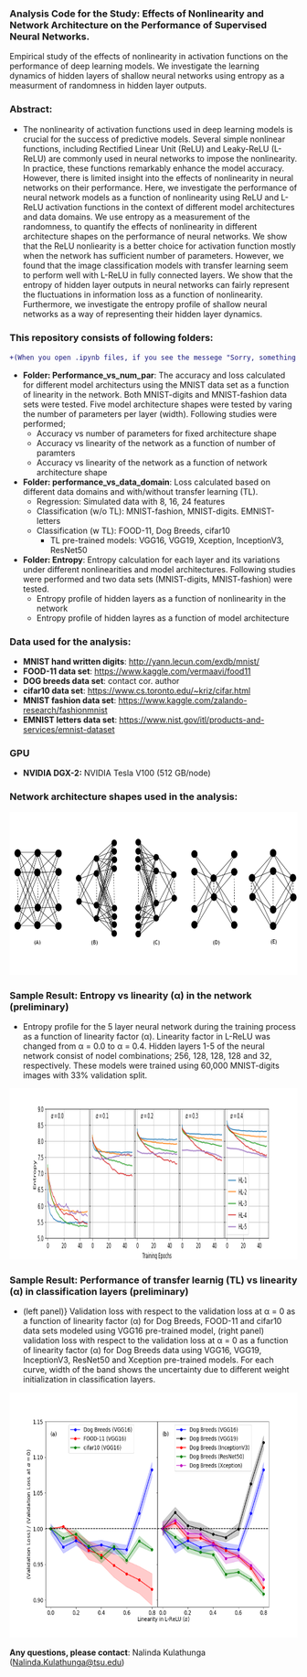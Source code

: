 ### Analysis Code for the Study: Effects of Nonlinearity and Network Architecture on the Performance of Supervised Neural Networks. 
Empirical study of the effects of nonlinearity in activation functions on the performance of deep learning models. We investigate the learning dynamics of hidden layers of shallow neural networks using entropy as a measurment of randomness in hidden layer outputs.

### Abstract:
 - The nonlinearity of activation functions used in deep learning models is crucial for the success of predictive models. Several simple nonlinear functions, including Rectified Linear Unit (ReLU) and Leaky-ReLU (L-ReLU) are commonly used in neural networks to impose the nonlinearity. In practice, these functions remarkably enhance the model accuracy. However, there is limited insight into the effects of nonlinearity in neural networks on their performance. Here, we investigate the performance of neural network models as a function of nonlinearity using ReLU and L-ReLU activation functions in the context of different model architectures and data domains. We use entropy as a measurement of the randomness, to quantify the effects of nonlinearity in different architecture shapes on the performance of neural networks. We show that the ReLU nonliearity is a better choice for activation function mostly when the network has sufficient number of parameters. However, we found that the image classification models with transfer learning seem to perform well with L-ReLU in fully connected layers. We show that the entropy of hidden layer outputs in neural networks can fairly represent the fluctuations in information loss as a function of nonlinearity. Furthermore, we investigate the entropy profile of shallow neural networks as a way of representing their hidden layer dynamics.

### This repository consists of following folders:
```diff
+(When you open .ipynb files, if you see the messege "Sorry, something went wrong. Reload", please use the nbviewer (https://nbviewer.jupyter.org/) to view the notebooks. Just copy the URL link to the notebook you want to view and paste it in the URL box in nbviewer.)
```
 - **Folder: Performance_vs_num_par**: The accuracy and loss calculated for different model architecturs using the MNIST data set as a function of linearity in the network. Both MNIST-digits and MNIST-fashion data sets were tested. Five model architecture shapes were tested by varing the number of parameters per layer (width). Following studies were performed;
   - Accuracy vs number of parameters for fixed architecture shape
   - Accuracy vs linearity of the network as a function of number of paramters
   - Accuracy vs linearity of the network as a function of network architecture shape
 - **Folder: performance_vs_data_domain**: Loss calculated based on different data domains and with/without transfer learning (TL).
   - Regression: Simulated data with 8, 16, 24 features
   - Classification (w/o TL): MNIST-fashion, MNIST-digits. EMNIST-letters
   - Classification (w TL): FOOD-11, Dog Breeds, cifar10
     - TL pre-trained models: VGG16, VGG19, Xception, InceptionV3, ResNet50
 - **Folder: Entropy**: Entropy calculation for each layer and its variations under different nonlinearities and model architectures. Following studies were performed and two data sets (MNIST-digits, MNIST-fashion) were tested.
   - Entropy profile of hidden layers as a function of nonlinearity in the network
   - Entropy profile of hidden layres as a function of model architecture
 
 ### Data used for the analysis:
 - **MNIST hand written digits**: http://yann.lecun.com/exdb/mnist/
 - **FOOD-11 data set**: https://www.kaggle.com/vermaavi/food11
 - **DOG breeds data set**: contact cor. author
 - **cifar10 data set**: https://www.cs.toronto.edu/~kriz/cifar.html
 - **MNIST fashion data set**: https://www.kaggle.com/zalando-research/fashionmnist
 - **EMNIST letters data set**: https://www.nist.gov/itl/products-and-services/emnist-dataset
 
 ### GPU
 - **NVIDIA DGX-2:** NVIDIA Tesla V100 (512 GB/node)
  
 ### Network architecture shapes used in the analysis:
 <p align="center">
  <img src="Images/NNNFig11.png" width="700" height="285" />
 </p>
 
 ### Sample Result: Entropy vs linearity (&alpha;) in the network (preliminary)
 - Entropy profile for the 5 layer neural network during the training process as a function of linearity factor (&alpha;). Linearity factor in L-ReLU was changed    from &alpha; = 0.0 to &alpha; = 0.4. Hidden layers 1-5 of the neural network consist of nodel combinations; 256, 128, 128, 128 and 32, respectively. These models were trained using 60,000 MNIST-digits images with 33% validation split.
 
 <img src="Images/Fig_en_vs_alpha.png" width="1400" height="300">
 
 ### Sample Result: Performance of transfer learnig (TL) vs linearity (&alpha;) in classification layers (preliminary)
 - (left panel)} Validation loss with respect to the validation loss at &alpha; = 0 as a function of linearity factor (&alpha;) for Dog Breeds, FOOD-11 and cifar10 data sets modeled using VGG16 pre-trained model, (right panel) validation loss with respect to the validation loss at &alpha; = 0 as a function of linearity factor (&alpha;) for Dog Breeds data using VGG16, VGG19, InceptionV3, ResNet50 and Xception pre-trained models. For each curve, width of the band shows the uncertainty due to different weight initialization in classification layers.
 
 <p align="center">
  <img src="Images/TL_vs_alpha.png" width="650" height="430" />
 </p>
   
 **Any questions, please contact**: Nalinda Kulathunga (Nalinda.Kulathunga@tsu.edu)
